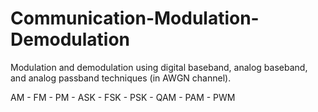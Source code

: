 # Communication-Modulation-Demodulation
Modulation and demodulation using digital baseband, analog baseband, and analog passband techniques (in AWGN channel).


AM - FM - PM - ASK - FSK - PSK - QAM - PAM - PWM
